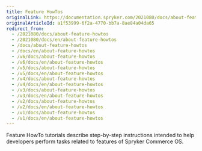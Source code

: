 ```yaml
---
title: Feature HowTos
originalLink: https://documentation.spryker.com/2021080/docs/about-feature-howtos
originalArticleId: a1f53999-6f2a-4770-bb7a-8ae84a04da65
redirect_from:
  - /2021080/docs/about-feature-howtos
  - /2021080/docs/en/about-feature-howtos
  - /docs/about-feature-howtos
  - /docs/en/about-feature-howtos
  - /v6/docs/about-feature-howtos
  - /v6/docs/en/about-feature-howtos
  - /v5/docs/about-feature-howtos
  - /v5/docs/en/about-feature-howtos
  - /v4/docs/about-feature-howtos
  - /v4/docs/en/about-feature-howtos
  - /v3/docs/about-feature-howtos
  - /v3/docs/en/about-feature-howtos
  - /v2/docs/about-feature-howtos
  - /v2/docs/en/about-feature-howtos
  - /v1/docs/about-feature-howtos
  - /v1/docs/en/about-feature-howtos
---
```


Feature HowTo tutorials describe step-by-step instructions intended to help developers perform tasks related to features of Spryker Commerce OS.
